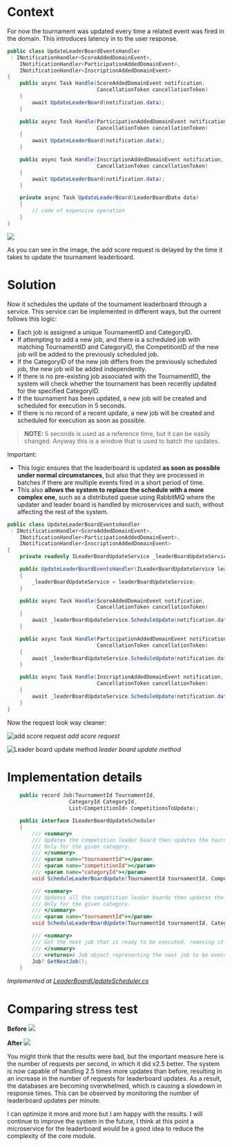 # Context
For now the tournament was updated every time a related event was fired in the domain. This introduces latency in to the user response.

```csharp
public class UpdateLeaderBoardEventsHandler
 : INotificationHandler<ScoreAddedDomainEvent>,
    INotificationHandler<ParticipationAddedDomainEvent>,
    INotificationHandler<InscriptionAddedDomainEvent>
{
    public async Task Handle(ScoreAddedDomainEvent notification,
                             CancellationToken cancellationToken)
    {
        await UpdateLeaderBoard(notification.data);
    }

    public async Task Handle(ParticipationAddedDomainEvent notification,
                             CancellationToken cancellationToken)
    {
        await UpdateLeaderBoard(notification.data);
    }

    public async Task Handle(InscriptionAddedDomainEvent notification,
                             CancellationToken cancellationToken)
    {
        await UpdateLeaderBoard(notification.data);
    }

    private async Task UpdateLeaderBoard(LeaderBoardData data)
    {
        // code of expensive operation
    }
}
```

![](Images/BeforeScheduledLeaderBoardUpdate.png)

As you can see in the image, the add score request is delayed by the time it takes to update the tournament leaderboard.

# Solution
Now it schedules the update of the tournament leaderboard through a service. This service can be implemented in different ways, but the current follows this logic:
- Each job is assigned a unique TournamentID and CategoryID.
- If attempting to add a new job, and there is a scheduled job with matching TournamentID and CategoryID, the CompetitionID of the new job will be added to the previously scheduled job.
- If the CategoryID of the new job differs from the previously scheduled job, the new job will be added independently.
- If there is no pre-existing job associated with the TournamentID, the system will check whether the tournament has been recently updated for the specified CategoryID.
- If the tournament has been updated, a new job will be created and scheduled for execution in 5 seconds.
- If there is no record of a recent update, a new job will be created and scheduled for execution as soon as possible.

> **NOTE:** 5 seconds is used as a reference time, but it can be easily changed. Anyway this is a window that is used to batch the updates.

Important:
- This logic ensures that the leaderboard is updated **as soon as possible under normal circumstances**, but also that they are processed in batches if there are multiple events fired in a short period of time.
- This also **allows the system to replace the schedule with a more complex one**, such as a distributed queue using RabbitMQ where the updater and leader board is handled by microservices and such, without affecting the rest of the system.

```csharp
public class UpdateLeaderBoardEventsHandler
 : INotificationHandler<ScoreAddedDomainEvent>,
    INotificationHandler<ParticipationAddedDomainEvent>,
    INotificationHandler<InscriptionAddedDomainEvent>
{
    private readonly ILeaderBoardUpdateService _leaderBoardUpdateService;

    public UpdateLeaderBoardEventsHandler(ILeaderBoardUpdateService leaderBoardUpdateService)
    {
        _leaderBoardUpdateService = leaderBoardUpdateService;
    }

    public async Task Handle(ScoreAddedDomainEvent notification,
                             CancellationToken cancellationToken)
    { 
        await _leaderBoardUpdateService.ScheduleUpdate(notification.data);
    }

    public async Task Handle(ParticipationAddedDomainEvent notification,
                             CancellationToken cancellationToken)
    {
        await _leaderBoardUpdateService.ScheduleUpdate(notification.data);
    }

    public async Task Handle(InscriptionAddedDomainEvent notification,
                             CancellationToken cancellationToken)
    {
        await _leaderBoardUpdateService.ScheduleUpdate(notification.data);
    }
}
```

Now the request look way cleaner:

![add score request](Images/AfterScheduledLeaderBoardUpdate_request.png)
*add score request*

![Leader board update method](Images/AfterScheduledLeaderBoardUpdate_update.png)
*leader board update method*

# Implementation details

```csharp
    public record Job(TournamentId TournamentId,
                    CategoryId CategoryId,
                    List<CompetitionId> CompetitionsToUpdate);

    public interface ILeaderBoardUpdateScheduler
    {
        /// <summary>
        /// Updates the competition leader board then updates the tournament leader board.
        /// Only for the given category.
        /// </summary>
        /// <param name="tournamentId"></param>
        /// <param name="competitionId"></param>
        /// <param name="categoryId"></param>
        void ScheduleLeaderBoardUpdate(TournamentId tournamentId, CompetitionId competitionId, CategoryId categoryId);

        /// <summary>
        /// Updates all the competition leader boards then updates the tournament leader board.
        /// Only for the given category.
        /// </summary>
        /// <param name="tournamentId"></param>
        void ScheduleLeaderBoardUpdate(TournamentId tournamentId, CategoryId categoryId);

        /// <summary>
        /// Get the next job that is ready to be executed, removing it from the job dictionary.
        /// </summary>
        /// <returns>A Job object representing the next job to be executed, or null if there are no jobs ready.</returns>
        Job? GetNextJob();
    }

```
*Implemented at [LeaderBoardUpdateScheduler.cs](/FisherTournament.Infrastracture/LeaderBoard/LeaderBoardUpdateScheduler.cs)*

# Comparing stress test

**Before**
![](Images/LBUpdateBefore.png)

**After**
![](Images/LBUpdateAfter.png)

You might think that the results were bad, but the important measure here is the number of requests per second, in which it did x2.5 better. The system is now capable of handling 2.5 times more updates than before, resulting in an increase in the number of requests for leaderboard updates. As a result, the databases are becoming overwhelmed, which is causing a slowdown in response times. This can be observed by monitoring the number of leaderboard updates per minute.

I can optimize it more and more but I am happy with the results. I will continue to improve the system in the future, I think at this point a microservice for the leaderboard would be a good idea to reduce the complexity of the core module.